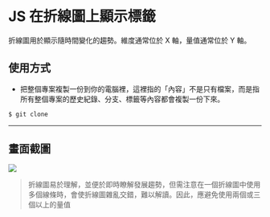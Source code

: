 # JS 在折線圖上顯示標籤

折線圖用於顯示隨時間變化的趨勢。維度通常位於 X 軸，量值通常位於 Y 軸。

## 使用方式
- 把整個專案複製一份到你的電腦裡，這裡指的「內容」不是只有檔案，而是指所有整個專案的歷史紀錄、分支、標籤等內容都會複製一份下來。
```sh
$ git clone
```

----

## 畫面截圖
![](https://i.imgur.com/T8uG4Ed.png)
> 折線圖易於理解，並便於即時瞭解發展趨勢，但需注意在一個折線圖中使用多個線條時，會使折線圖雜亂交錯，難以解讀。因此，應避免使用兩個或三個以上的量值
